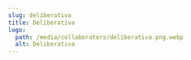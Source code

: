 ```yaml
---
slug: deliberativa
title: Deliberativa
logo:
  path: /media/collaborators/deliberativa.png.webp
  alt: Deliberativa
---
```

